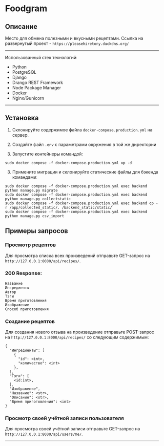 # Foodgram

## Описание
Место для обмена полезными и вкусными рецептами.
Ссылка на развернутый проект - `https://pleasehiretony.duckdns.org/`

***

Использованный стек технологий:
- Python
- PostgreSQL
- Django
- Drango REST Framework
- Node Package Manager
- Docker
- Nginx/Gunicorn

***

## Установка
1. Склонируйте содержимое файла `docker-compose.production.yml` на сервер.

2. Создайте файл `.env` с параметрами окружения в той же директории

3. Запустите контейнеры командой:

```
sudo docker compose -f docker-compose.production.yml up -d
```

3. Примените миграции и склонируйте статические файлы для бэкенда командами:

```
sudo docker compose -f docker-compose.production.yml exec backend python manage.py migrate
sudo docker compose -f docker-compose.production.yml exec backend python manage.py collectstatic
sudo docker compose -f docker-compose.production.yml exec backend cp -r /app/collected_static/. /backend_static/static/
sudo docker compose -f docker-compose.production.yml exec backend python manage.py csv_import
```

## Примеры запросов

### Просмотр рецептов
Для просмотра списка всех произведений отправьте GET-запрос на `http://127.0.0.1:8000/api/recipes/`.

### 200 Response:
```
Название
Ингредиенты
Автор
Тэги
Время приготовления
Изображение
Способ приготовления
```

### Создание рецептов
Для создания нового отзыва на произведение отправьте POST-запрос на `http://127.0.0.1:8000/api/recipes/` со следующим содержимым:

```
{
  "Ингредиенты": [
    {
      "id": <int>,
      "количество": <int>
    },
  ],
  "Тэги": [
    <id:int>,
  ],
  "Изображение",
  "Название": <str>,
  "Описание": <str>,
  "Время приготовления": <int>
}
```

### Просмотр своей учётной записи пользователя
Для просмотра своей учётной записи отправьте GET-запрос на `http://127.0.0.1:8000/api/users/me/`.

***
